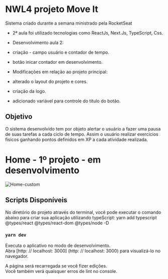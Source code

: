 # NWL4 projeto Move It

Sistema criado durante a semana <nLw4> ministrado pela RocketSeat
 - 2ª aula foi utilizado tecnologias como ReactJs, Next.Js, TypeScript, Css.
 
 - Desenvolvimento aula 2:
  -  criação - campo usuário e contador de tempo.
  -  botão inicar contador em desenvolvimento.
 
 - Modificações em relação ao projeto principal:
  - alterado o layout do projeto e cores.
  - criação da logo.
  - adicionado variável para controle do título do botão.

## Objetivo
O sistema desenvolvido tem por objeto alertar o usuário a fazer uma pausa de suas tarefas a cada ciclo de tempo. Assim o usuário realizar exercícios físicos ganhando pontos definidos em XP a cada atividade realizada.


<p align="center"><h1>Home - 1º projeto - em desenvolvimento</h1>
  <img src="https://i.ibb.co/cLb2KGt/Home-custom.jpg" alt="Home-custom" border="0">
</p>

## Scripts Disponíveis

No diretório do projeto através do terminal, você pode executar o comando abaixo para criar sua aplicação utilizando typeScript:
yarn add typescript @types/react @types/react-dom @types/node -D

### `yarn dev`
Executa o aplicativo no modo de desenvolvimento. \
Abra [http: // localhost: 3000] (http: // localhost: 3000) para visualizá-lo no navegador.


A página será recarregada se você fizer edições. \
Você também verá quaisquer erros de lint no console.


